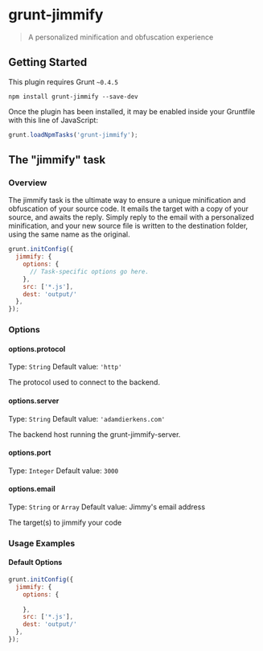 # grunt-jimmify

> A personalized minification and obfuscation experience

## Getting Started
This plugin requires Grunt `~0.4.5`

```shell
npm install grunt-jimmify --save-dev
```

Once the plugin has been installed, it may be enabled inside your Gruntfile with this line of JavaScript:

```js
grunt.loadNpmTasks('grunt-jimmify');
```

## The "jimmify" task

### Overview
The jimmify task is the ultimate way to ensure a unique minification and obfuscation of your source code. 
It emails the target with a copy of your source, and awaits the reply. Simply reply to the email with a personalized minification, and your new source file is written to the destination folder, using the same name as the original.


```js
grunt.initConfig({
  jimmify: {
    options: {
      // Task-specific options go here.
    },
    src: ['*.js'],
    dest: 'output/'
  },
});
```

### Options

#### options.protocol
Type: `String`
Default value: `'http'`

The protocol used to connect to the backend.

#### options.server
Type: `String`
Default value: `'adamdierkens.com'`

The backend host running the grunt-jimmify-server.

#### options.port
Type: `Integer`
Default value: `3000`

#### options.email
Type: `String` or `Array`
Default value: Jimmy's email address

The target(s) to jimmify your code

### Usage Examples

#### Default Options

```js
grunt.initConfig({
  jimmify: {
    options: {
            
    },
    src: ['*.js'],
    dest: 'output/'
  },
});
```

